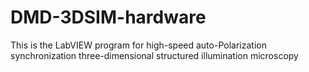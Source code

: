 # DMD-3DSIM-hardware
This is the LabVIEW program for high-speed auto-Polarization synchronization three-dimensional structured illumination microscopy
